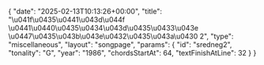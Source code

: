 {
    "date": "2025-02-13T10:13:26+00:00",
    "title": "\u041f\u0435\u0441\u043d\u044f \u0441\u0440\u0435\u0434\u043d\u0435\u0433\u043e \u0447\u0435\u043b\u043e\u0432\u0435\u043a\u0430 2",
    "type": "miscellaneous",
    "layout": "songpage",
    "params": {
        "id": "sredneg2",
        "tonality": "G",
        "year": "1986",
        "chordsStartAt": 64,
        "textFinishAtLine": 32
    }
}